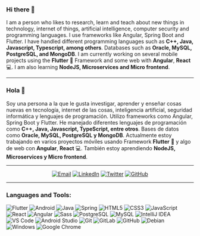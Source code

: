 ### Hi there 👋

I am a person who likes to research, learn and teach about new things in technology, internet of things, artificial intelligence, computer security and programming languages. I use frameworks like Angular, Spring Boot and Flutter. I have handled different programming languages such as **C++, Java, Javascript, Typescript, among others**. Databases such as **Oracle, MySQL, PostgreSQL, and MongoDB**.
I am currently working on several mobile projects using the **Flutter** :iphone: Framework and some web with **Angular**, **React** :computer:. I am also learning **NodeJS, Microservices and Micro frontend**.

---------------------------------------------------------------------------------------------------------------------------------------------------------------------------------

### Hola 👋
Soy una persona a la que le gusta investigar, aprender y enseñar cosas nuevas en tecnología, internet de las cosas, inteligencia artificial, seguridad informática y lenguajes de programación. Utilizo frameworks como Angular, Spring Boot y Flutter. He manejado diferentes lenguajes de programación como **C++, Java, Javascript, TypeScript, entre otros**. Bases de datos como **Oracle, MySQL, PostgreSQL y MongoDB**.
Actualmente estoy trabajando en varios proyectos móviles usando Framework **Flutter** 📱 y algo de web con **Angular**, **React** 💻. También estoy aprendiendo **NodeJS, Microservices y Micro frontend**.

---------------------------------------------------------------------------------------------------------------------------------------------------------------------------------

<p align="center">
<a href="mailto:contacto@alextorressk.com" target="_blank"><img src="https://img.shields.io/badge/-Gmail-c14438?style=flat-square&logo=Gmail&logoColor=white" alt="Email"></a>
<a href="https://www.linkedin.com/in/AlexTorresSk" target="_blank"><img src="https://img.shields.io/badge/LinkedIn-%230077B5.svg?&style=flat-square&logo=linkedin&logoColor=white" alt="LinkedIn"></a>
<a href="https://twitter.com/AlexTorresSk" target="_blank"><img src="https://img.shields.io/badge/-Twitter-1ca0f1?style=flat-square&labelColor=1ca0f1&logo=twitter&logoColor=white" alt="Twitter"></a>
<a href="https://alextorressk.com" target="_blank"><img src="https://img.shields.io/badge/-Website-1c2525?style=flat-square&logo=icloud&logoColor=white" alt="GitHub"></a>
</p>

---------------------------------------------------------------------------------------------------------------------------------------------------------------------------------

### Languages and Tools:

![Flutter](https://img.shields.io/badge/-Flutter-2D98FD?style=flat-square&logo=flutter)
![Android](http://img.shields.io/badge/-Android-3DDC84?style=flat-square&logo=android&logoColor=ffffff)
![Java](http://img.shields.io/badge/-Java-007396?style=flat-square&logo=java&logoColor=ffffff)
![Spring](http://img.shields.io/badge/-Spring-6DB33F?style=flat-square&logo=spring&logoColor=ffffff)
![HTML5](https://img.shields.io/badge/-HTML5-%23E44D27?style=flat-square&logo=html5&logoColor=ffffff)
![CSS3](https://img.shields.io/badge/-CSS3-%231572B6?style=flat-square&logo=css3)
![JavaScript](https://img.shields.io/badge/-JavaScript-%23F7DF1C?style=flat-square&logo=javascript&logoColor=000000&labelColor=%23F7DF1C&color=%23FFCE5A)
![React](https://img.shields.io/badge/-React-%23282C34?style=flat-square&logo=react)
![Angular](http://img.shields.io/badge/-Angular-DD0031?style=flat-square&logo=angular&logoColor=ffffff)
![Sass](https://img.shields.io/badge/-Sass-%23CC6699?style=flat-square&logo=sass&logoColor=ffffff)
![PostgreSQL](https://img.shields.io/badge/-PostgreSQL-336791?style=flat-square&logo=postgresql)
![MySQL](http://img.shields.io/badge/-MySQL-CC2927?style=flat-square&logo=mysql&logoColor=ffffff)
![IntelliJ IDEA](http://img.shields.io/badge/-IntelliJ%20IDEA-000000?style=flat-square&logo=intellij-idea&logoColor=ffffff)
![VS Code](http://img.shields.io/badge/-VS%20Code-007ACC?style=flat-square&logo=visual-studio-code&logoColor=ffffff)
![Android Studio](http://img.shields.io/badge/-Android%20Studio-3DDC84?style=flat-square&logo=android-studio&logoColor=ffffff)
![Git](https://img.shields.io/badge/-Git-%23F05032?style=flat-square&logo=git&logoColor=ffffff)
![GitLab](https://img.shields.io/badge/-GitLab-FCA121?style=flat-square&logo=gitlab)
![GitHub](https://img.shields.io/badge/-GitHub-181717?style=flat-square&logo=github)
![Debian](http://img.shields.io/badge/-Debian-A81D33?style=flat-square&logo=debian&logoColor=ffffff)
![Windows](http://img.shields.io/badge/-Windows-0078D6?style=flat-square&logo=windows&logoColor=ffffff)
![Google Chrome](http://img.shields.io/badge/-Google%20Chrome-0F9854?style=flat-square&logo=google-chrome&logoColor=ffffff)
